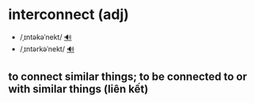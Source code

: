 # interconnect (adj)

- /ˌɪntəkəˈnekt/ [🔊](https://www.oxfordlearnersdictionaries.com/media/english/uk_pron/i/int/inter/interconnect__gb_1.mp3)
- /ˌɪntərkəˈnekt/ [🔊](https://www.oxfordlearnersdictionaries.com/media/english/us_pron/i/int/inter/interconnect__us_1.mp3)

## to connect similar things; to be connected to or with similar things (liên kết)